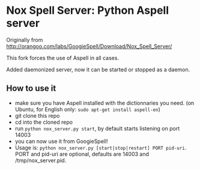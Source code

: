 # Nox Spell Server: Python Aspell server
Originally from http://orangoo.com/labs/GoogieSpell/Download/Nox_Spell_Server/

This fork forces the use of Aspell in all cases.

Added daemonized server, now it can be started or stopped as a daemon.

## How to use it

- make sure you have Aspell installed with the dictionnaries you need. (on Ubuntu, for English only: `sudo apt-get install aspell-en`)
- git clone this repo
- cd into the cloned repo
- run `python nox_server.py start`, by default starts listening on port 14003
- you can now use it from GoogieSpell!
- Usage is: `python nox_server.py [start|stop|restart] PORT pid-uri`. PORT and pid-uri are optional, defaults are 14003 and /tmp/nox_server.pid.
